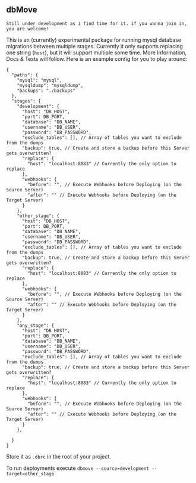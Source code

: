 ## dbMove

`Still under development as i find time for it. if you wanna join in, you are welcome!`

This is an (currently) experimental package for running mysql database migrations between multiple stages.
Currently it only supports replacing one string (`host`), but it will support multiple some time.
More Information, Docs & Tests will follow.
Here is an example config for you to play around:
```
{
  "paths": {
    "mysql": "mysql",
    "mysqldump": "mysqldump",
    "backups": "./backups"
  },
  "stages": {
    "development": {
      "host": "DB_HOST",
      "port": DB_PORT,
      "database": "DB_NAME",
      "username": "DB_USER",
      "password": "DB_PASSWORD",
      "exclude_tables": [], // Array of tables you want to exclude from the dumps
      "backup": true, // Create and store a backup before this Server gets overwritten?
      "replace": {
        "host": "localhost:8083" // Currently the only option to replace
      },
      "webhooks": {
        "before": "", // Execute Webhooks before Deploying (on the Source Server)
        "after": "" // Execute Webhooks before Deploying (on the Target Server)
      }
    },
    "other_stage": {
      "host": "DB_HOST",
      "port": DB_PORT,
      "database": "DB_NAME",
      "username": "DB_USER",
      "password": "DB_PASSWORD",
      "exclude_tables": [], // Array of tables you want to exclude from the dumps
      "backup": true, // Create and store a backup before this Server gets overwritten?
      "replace": {
        "host": "localhost:8083" // Currently the only option to replace
      },
      "webhooks": {
        "before": "", // Execute Webhooks before Deploying (on the Source Server)
        "after": "" // Execute Webhooks before Deploying (on the Target Server)
      }
    },
    "any_stage": {
      "host": "DB_HOST",
      "port": DB_PORT,
      "database": "DB_NAME",
      "username": "DB_USER",
      "password": "DB_PASSWORD",
      "exclude_tables": [], // Array of tables you want to exclude from the dumps
      "backup": true, // Create and store a backup before this Server gets overwritten?
      "replace": {
        "host": "localhost:8083" // Currently the only option to replace
      },
      "webhooks": {
        "before": "", // Execute Webhooks before Deploying (on the Source Server)
        "after": "" // Execute Webhooks before Deploying (on the Target Server)
      }
    },

  }
}
```
Store it as `.dbrc` in the root of your project.

To run deployments execute `dbmove --source=development --target=other_stage`
